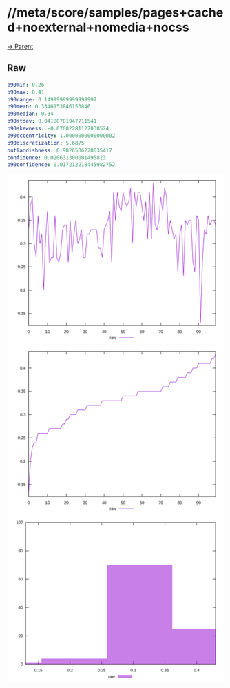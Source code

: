
# //meta/score/samples/pages+cached+noexternal+nomedia+nocss

[→ Parent](../..)


## Raw


```yaml
p90min: 0.26
p90max: 0.41
p90range: 0.14999999999999997
p90mean: 0.3346153846153846
p90median: 0.34
p90stdev: 0.04188701947711541
p90skewness: -0.07082281122038524
p90eccentricity: 1.0000000000000002
p90discretization: 5.6875
outlandishness: 0.9826506228035417
confidence: 0.020631300001495823
p90confidence: 0.017212218445982752

```

![PLOT: raw-values](./raw/values.svg)![PLOT: raw-sorted](./raw/sorted.svg)![PLOT: raw-histogram](./raw/histogram.svg)